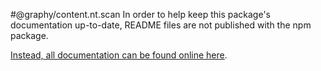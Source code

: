 #@graphy/content.nt.scan
In order to help keep this package's documentation up-to-date, README files are not published with the npm package.

[Instead, all documentation can be found online here](https://graphy.link/).
